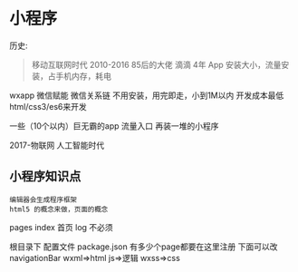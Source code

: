 # 小程序

历史:
> 移动互联网时代 2010-2016
85后的大佬  滴滴 4年
App 安装大小，流量安装，占手机内存，耗电

wxapp 微信赋能 微信关系链
不用安装，用完即走，小到1M以内 
开发成本最低 html/css3/es6来开发


一些（10个以内）巨无霸的app 流量入口
再装一堆的小程序


2017-物联网 人工智能时代

## 小程序知识点
    编辑器会生成程序框架
    html5 的概念来做，页面的概念

pages
    index 首页
    log 不必须

根目录下
配置文件 package.json 有多少个page都要在这里注册
下面可以改navigationBar
wxml=>html
js=>逻辑
wxss=>css